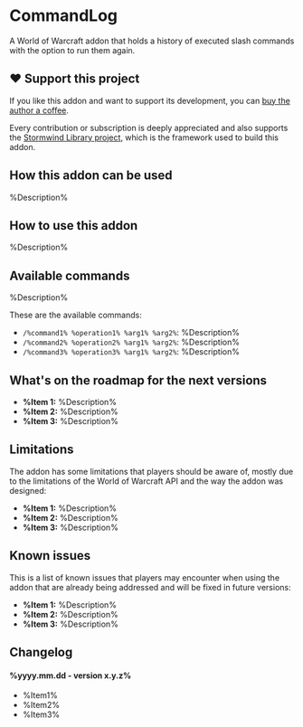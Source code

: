 # CommandLog

A World of Warcraft addon that holds a history of executed slash commands with
the option to run them again.

## ❤️ Support this project

If you like this addon and want to support its development, you can
[buy the author a coffee](https://github.com/sponsors/adrianocastro189).

Every contribution or subscription is deeply appreciated and also supports
the [Stormwind Library project](https://github.com/adrianocastro189/stormwind-library),
which is the framework used to build this addon.

## How this addon can be used

%Description%

## How to use this addon

%Description%

## Available commands

%Description%

These are the available commands:

* `/%command1% %operation1% %arg1% %arg2%`: %Description%
* `/%command2% %operation2% %arg1% %arg2%`: %Description%
* `/%command3% %operation3% %arg1% %arg2%`: %Description%

## What's on the roadmap for the next versions

* **%Item 1:** %Description%
* **%Item 2:** %Description%
* **%Item 3:** %Description%

## Limitations

The addon has some limitations that players should be aware of, mostly
due to the limitations of the World of Warcraft API and the way the addon
was designed:

* **%Item 1:** %Description%
* **%Item 2:** %Description%
* **%Item 3:** %Description%

## Known issues

This is a list of known issues that players may encounter when using the
addon that are already being addressed and will be fixed in future versions:

* **%Item 1:** %Description%
* **%Item 2:** %Description%
* **%Item 3:** %Description%

## Changelog

#### %yyyy.mm.dd - version x.y.z%

* %Item1%
* %Item2%
* %Item3%